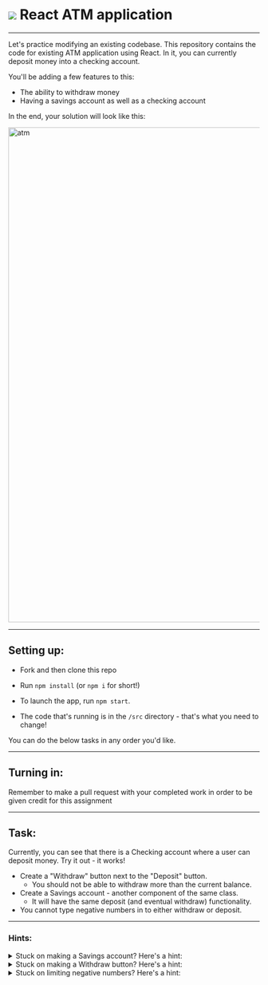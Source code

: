 # ![](https://ga-dash.s3.amazonaws.com/production/assets/logo-9f88ae6c9c3871690e33280fcf557f33.png) React ATM application

--------

Let's practice modifying an existing codebase. This repository contains the code for existing ATM application using React. In it, you can currently deposit money into a checking account.

You'll be adding a few features to this:
- The ability to withdraw money
- Having a savings account as well as a checking account

In the end, your solution will look like this:

<img width="992" alt="atm" src="https://cloud.githubusercontent.com/assets/4304660/24376818/18c39a82-12f2-11e7-81e7-af618c22b3ed.png">

--------

## Setting up:

- Fork and then clone this repo

- Run `npm install` (or `npm i` for short!)

- To launch the app, run `npm start`.

- The code that's running is in the `/src` directory - that's what you need to change!

You can do the below tasks in any order you'd like.

--------

## Turning in:

Remember to make a pull request with your completed work in order to be given credit for this assignment

---------

## Task:

Currently, you can see that there is a Checking account where a user can deposit money. Try it out - it works!
- Create a "Withdraw" button next to the "Deposit" button.
  - You should not be able to withdraw more than the current balance.
- Create a Savings account - another component of the same class.
  - It will have the same deposit (and eventual withdraw) functionality.
- You cannot type negative numbers in to either withdraw or deposit.

-------

### Hints:
<details>
<summary>Stuck on making a Savings account? Here's a hint:</summary>
The <code>name</code> prop being passed into <code>Account</code> is "Checking" - perhaps you can just call the component again for "Savings".   
</details>

<details>
<summary>Stuck on making a Withdraw button? Here's a hint:</summary>
Functionality to withdraw money is quite similar to functionality for depositing money, except with subtraction instead of addition.
</details>

<details>
<summary>Stuck on limiting negative numbers? Here's a hint:</summary>
When a function checks if the input is a number (with <code>isNaN</code>), an <code>||</code> condition could be added to be sure the input is not less than 0.
</details>
